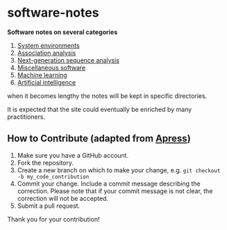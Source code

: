 # software-notes

**Software notes on several categories**

1. [System environments](envirs)
2. [Association analysis](association.md)
3. [Next-generation sequence analysis](NGS.md)
4. [Miscellaneous software](misc.md)
5. [Machine learning](ML.md)
6. [Artificial intelligence](AI.md)

when it becomes lengthy the notes will be kept in specific directories.

It is expected that the site could eventually be enriched by many practitioners.

## How to Contribute (adapted from [Apress](https://github.com/apress))

1. Make sure you have a GitHub account.
2. Fork the repository.
3. Create a new branch on which to make your change, e.g. `git checkout -b my_code_contribution`
4. Commit your change. Include a commit message describing the correction. Please note that if your commit message is not clear, the correction will not be accepted.
5. Submit a pull request.

Thank you for your contribution!
